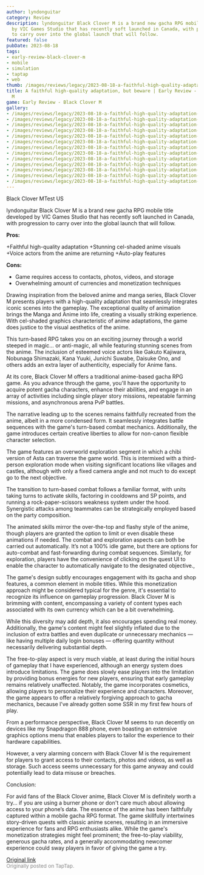 ```yaml
---
author: lyndonguitar
category: Review
description: lyndonguitar Black Clover M is a brand new gacha RPG mobile title developed
  by VIC Games Studio that has recently soft launched in Canada, with progression
  to carry over into the global launch that will follow.
featured: false
pubDate: 2023-08-18
tags:
- early-review-black-clover-m
- mobile
- simulation
- taptap
- web
thumb: /images/reviews/legacy/2023-08-18-a-faithful-high-quality-adaptation-but-beware--early-review---black-clover-m-0.avif
title: A faithful high-quality adaptation, but beware | Early Review - Black Clover
  M
game: Early Review - Black Clover M
gallery:
- /images/reviews/legacy/2023-08-18-a-faithful-high-quality-adaptation-but-beware--early-review---black-clover-m-0.avif
- /images/reviews/legacy/2023-08-18-a-faithful-high-quality-adaptation-but-beware--early-review---black-clover-m-1.avif
- /images/reviews/legacy/2023-08-18-a-faithful-high-quality-adaptation-but-beware--early-review---black-clover-m-2.avif
- /images/reviews/legacy/2023-08-18-a-faithful-high-quality-adaptation-but-beware--early-review---black-clover-m-3.avif
- /images/reviews/legacy/2023-08-18-a-faithful-high-quality-adaptation-but-beware--early-review---black-clover-m-4.avif
- /images/reviews/legacy/2023-08-18-a-faithful-high-quality-adaptation-but-beware--early-review---black-clover-m-5.avif
- /images/reviews/legacy/2023-08-18-a-faithful-high-quality-adaptation-but-beware--early-review---black-clover-m-6.avif
- /images/reviews/legacy/2023-08-18-a-faithful-high-quality-adaptation-but-beware--early-review---black-clover-m-7.avif
- /images/reviews/legacy/2023-08-18-a-faithful-high-quality-adaptation-but-beware--early-review---black-clover-m-8.avif
- /images/reviews/legacy/2023-08-18-a-faithful-high-quality-adaptation-but-beware--early-review---black-clover-m-9.avif
- /images/reviews/legacy/2023-08-18-a-faithful-high-quality-adaptation-but-beware--early-review---black-clover-m-10.avif
- /images/reviews/legacy/2023-08-18-a-faithful-high-quality-adaptation-but-beware--early-review---black-clover-m-11.avif
- /images/reviews/legacy/2023-08-18-a-faithful-high-quality-adaptation-but-beware--early-review---black-clover-m-12.avif
---
```

Black Clover MTest US

lyndonguitar
Black Clover M is a brand new gacha RPG mobile title developed by VIC Games Studio that has recently soft launched in Canada, with progression to carry over into the global launch that will follow.


**Pros:**


+Faithful high-quality adaptation
+Stunning cel-shaded anime visuals
+Voice actors from the anime are returning
+Auto-play features


**Cons:**
- Game requires access to contacts, photos, videos, and storage
- Overwhelming amount of currencies and monetization techniques


Drawing inspiration from the beloved anime and manga series, Black Clover M presents players with a high-quality adaptation that seamlessly integrates iconic scenes into the gameplay. The exceptional quality of animation brings the Manga and Anime into life, creating a visually striking experience. With cel-shaded graphics characteristic of anime adaptations, the game does justice to the visual aesthetics of the anime.

This turn-based RPG takes you on an exciting journey through a world steeped in magic… or anti-magic, all while featuring stunning scenes from the anime. The inclusion of esteemed voice actors like Gakuto Kajiwara, Nobunaga Shimazaki, Kana Yuuki, Junichi Suwabe, Daisuke Ono, and others adds an extra layer of authenticity, especially for Anime fans.

At its core, Black Clover M offers a traditional anime-based gacha RPG game. As you advance through the game, you'll have the opportunity to acquire potent gacha characters, enhance their abilities, and engage in an array of activities including single player story missions, repeatable farming missions, and asynchronous arena PvP battles.

The narrative leading up to the scenes remains faithfully recreated from the anime, albeit in a more condensed form. It seamlessly integrates battle sequences with the game's turn-based combat mechanics. Additionally, the game introduces certain creative liberties to allow for non-canon flexible character selection.

The game features an overworld exploration segment in which a chibi version of Asta can traverse the game world. This is intermixed with a third-person exploration mode when visiting significant locations like villages and castles, although with only a fixed camera angle and not much to do except go to the next objective.

The transition to turn-based combat follows a familiar format, with units taking turns to activate skills, factoring in cooldowns and SP points, and running a rock-paper-scissors weakness system under the hood. Synergistic attacks among teammates can be strategically employed based on the party composition.

The animated skills mirror the over-the-top and flashy style of the anime, though players are granted the option to limit or even disable these animations if needed. The combat and exploration aspects can both be carried out automatically.  It’s not a 100% idle game, but there are options for auto-combat and fast-forwarding during combat sequences. Similarly, for exploration, players have the convenience of clicking on the quest UI to enable the character to automatically navigate to the designated objective.,

The game's design subtly encourages engagement with its gacha and shop features, a common element in mobile titles. While this monetization approach might be considered typical for the genre, it's essential to recognize its influence on gameplay progression. Black Clover M is brimming with content, encompassing a variety of content types each associated with its own currency which can be a bit overwhelming.

While this diversity may add depth, it also encourages spending real money. Additionally, the game's content might feel slightly inflated due to the inclusion of extra battles and even duplicate or unnecessary mechanics — like having multiple daily login bonuses — offering quantity without necessarily delivering substantial depth.

The free-to-play aspect is very much viable, at least during the initial hours of gameplay that I have experienced, although an energy system does introduce limitations. The game does slowly ease players into the limitation by providing bonus energies for new players, ensuring that early gameplay remains relatively unaffected. Notably, the game incorporates cosmetics, allowing players to personalize their experience and characters. Moreover, the game appears to offer a relatively forgiving approach to gacha mechanics, because I’ve already gotten some SSR in my first few hours of play.

From a performance perspective, Black Clover M seems to run decently on devices like my Snapdragon 888 phone, even boasting an extensive graphics options menu that enables players to tailor the experience to their hardware capabilities.

However, a very alarming concern with Black Clover M is the requirement for players to grant access to their contacts, photos and videos, as well as storage. Such access seems unnecessary for this game anyway and could potentially lead to data misuse or breaches.

Conclusion:

For avid fans of the Black Clover anime, Black Clover M is definitely worth a try… if you are using a burner phone or don't care much about allowing access to your phone’s data. The essence of the anime has been faithfully captured within a mobile gacha RPG format. The game skillfully intertwines story-driven quests with classic anime scenes, resulting in an immersive experience for fans and RPG enthusiasts alike. While the game's monetization strategies might feel prominent; the free-to-play viability, generous gacha rates, and a generally accommodating newcomer experience could sway players in favor of giving the game a try.

[Original link](https://www.taptap.io/post/6155373)<br><span style="font-size: 0.95em; color: #888;">Originally posted on TapTap.</span>